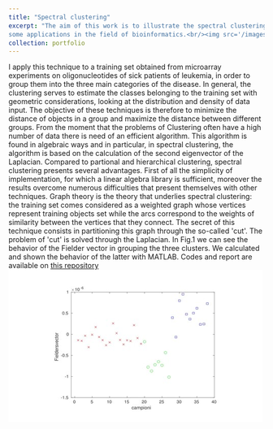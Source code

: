 ```yaml
---
title: "Spectral clustering"
excerpt: "The aim of this work is to illustrate the spectral clustering and to see
some applications in the field of bioinformatics.<br/><img src='/images/clusters.png'>"
collection: portfolio
---
```


I apply this technique to a training set obtained from microarray experiments on oligonucleotides of sick patients of leukemia, in order to group them into the three main categories of the disease. In general, the clustering serves to estimate the classes belonging to the training set with geometric considerations, looking at the distribution and density of data input. The objective of these techniques is therefore to minimize the distance of objects in a group and maximize the distance between different groups. From the moment that the problems of Clustering often have a high number of data there is need of an efficient algorithm. This algorithm is found in algebraic ways and in particular, in spectral clustering, the algorithm is based on the calculation of the second eigenvector of the Laplacian.
Compared to partional and hierarchical clustering, spectral clustering presents several advantages. First of all the simplicity of implementation, for which a linear algebra library is sufficient, moreover the results overcome numerous difficulties that present themselves with other techniques.
Graph theory is the theory that underlies spectral clustering: the training set comes considered as a weighted graph whose vertices represent training objects set while the arcs correspond to the weights of similarity between the vertices that they connect. The secret of this technique consists in partitioning this graph through the so-called
'cut'. The problem of 'cut' is solved through the Laplacian.
In Fig.1 we can see the behavior of the Fielder vector in grouping the three clusters. We calculated and shown the behavior of the latter with MATLAB. Codes and report are available on [this repository](https://github.com/Gianpe/Spectral_clustering)
<img src='/images/clusters.png'>
